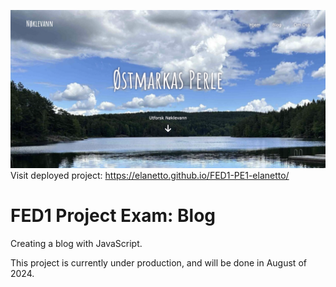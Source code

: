 ![image](https://github.com/elanetto/FED1-PE1-elanetto/blob/main/assets/ReadMe/readme-image-header.png?raw=true)
Visit deployed project: https://elanetto.github.io/FED1-PE1-elanetto/

# FED1 Project Exam: Blog

Creating a blog with JavaScript. 

This project is currently under production, and will be done in August of 2024.
